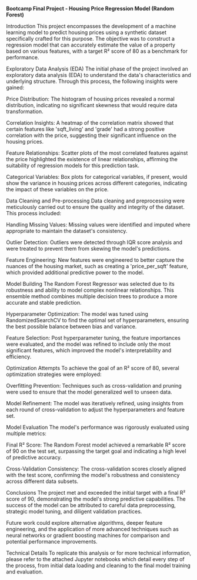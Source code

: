 **Bootcamp Final Project - Housing Price Regression Model (Random Forest)**

Introduction
This project encompasses the development of a machine learning model to predict housing prices using a synthetic dataset specifically crafted for this purpose. The objective was to construct a regression model that can accurately estimate the value of a property based on various features, with a target R² score of 80 as a benchmark for performance.

Exploratory Data Analysis (EDA)
The initial phase of the project involved an exploratory data analysis (EDA) to understand the data's characteristics and underlying structure. Through this process, the following insights were gained:

Price Distribution: The histogram of housing prices revealed a normal distribution, indicating no significant skewness that would require data transformation.

Correlation Insights: A heatmap of the correlation matrix showed that certain features like 'sqft_living' and 'grade' had a strong positive correlation with the price, suggesting their significant influence on the housing prices.

Feature Relationships: Scatter plots of the most correlated features against the price highlighted the existence of linear relationships, affirming the suitability of regression models for this prediction task.

Categorical Variables: Box plots for categorical variables, if present, would show the variance in housing prices across different categories, indicating the impact of these variables on the price.

Data Cleaning and Pre-processing
Data cleaning and preprocessing were meticulously carried out to ensure the quality and integrity of the dataset. This process included:

Handling Missing Values: Missing values were identified and imputed where appropriate to maintain the dataset's consistency.

Outlier Detection: Outliers were detected through IQR score analysis and were treated to prevent them from skewing the model's predictions.

Feature Engineering: New features were engineered to better capture the nuances of the housing market, such as creating a 'price_per_sqft' feature, which provided additional predictive power to the model.

Model Building
The Random Forest Regressor was selected due to its robustness and ability to model complex nonlinear relationships. This ensemble method combines multiple decision trees to produce a more accurate and stable prediction.

Hyperparameter Optimization: The model was tuned using RandomizedSearchCV to find the optimal set of hyperparameters, ensuring the best possible balance between bias and variance.

Feature Selection: Post hyperparameter tuning, the feature importances were evaluated, and the model was refined to include only the most significant features, which improved the model's interpretability and efficiency.

Optimization Attempts
To achieve the goal of an R² score of 80, several optimization strategies were employed:

Overfitting Prevention: Techniques such as cross-validation and pruning were used to ensure that the model generalized well to unseen data.

Model Refinement: The model was iteratively refined, using insights from each round of cross-validation to adjust the hyperparameters and feature set.

Model Evaluation
The model's performance was rigorously evaluated using multiple metrics:

Final R² Score: The Random Forest model achieved a remarkable R² score of 90 on the test set, surpassing the target goal and indicating a high level of predictive accuracy.

Cross-Validation Consistency: The cross-validation scores closely aligned with the test score, confirming the model's robustness and consistency across different data subsets.

Conclusions
The project met and exceeded the initial target with a final R² score of 90, demonstrating the model's strong predictive capabilities. The success of the model can be attributed to careful data preprocessing, strategic model tuning, and diligent validation practices.

Future work could explore alternative algorithms, deeper feature engineering, and the application of more advanced techniques such as neural networks or gradient boosting machines for comparison and potential performance improvements.

Technical Details
To replicate this analysis or for more technical information, please refer to the attached Jupyter notebooks which detail every step of the process, from initial data loading and cleaning to the final model training and evaluation.

